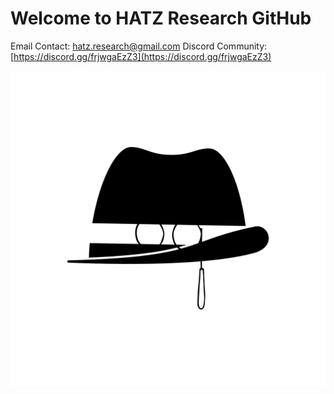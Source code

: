 # Welcome to HATZ Research GitHub

Email Contact: [hatz.research@gmail.com](mailto:hatz.research@gmail.com)
Discord Community: [https://discord.gg/frjwgaEzZ3](https://discord.gg/frjwgaEzZ3)

<img src="hatz.png">
